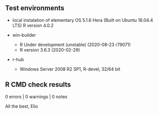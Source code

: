 
## Test environments

* local instalation of elementary OS 5.1.6 Hera (Built on Ubuntu 18.04.4 LTS) R version 4.0.2

* win-builder 
   - R Under development (unstable) (2020-08-23 r79071)
   - R version 3.6.3 (2020-02-29)
   
* r-hub 
   - Windows Server 2008 R2 SP1, R-devel, 32/64 bit
  
   
## R CMD check results

0 errors | 0 warnings | 0 notes


All the best, 
Elio